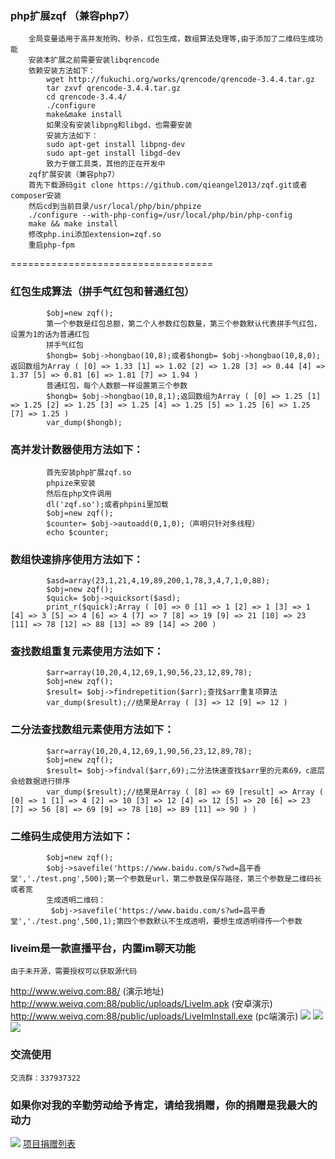 ### php扩展zqf （兼容php7）
	    全局变量适用于高并发抢购、秒杀，红包生成，数组算法处理等,由于添加了二维码生成功能
	    安装本扩展之前需要安装libqrencode
	    依赖安装方法如下：
            wget http://fukuchi.org/works/qrencode/qrencode-3.4.4.tar.gz
            tar zxvf qrencode-3.4.4.tar.gz
            cd qrencode-3.4.4/
            ./configure
            make&make install
            如果没有安装libpng和libgd，也需要安装
            安装方法如下：
            sudo apt-get install libpng-dev
            sudo apt-get install libgd-dev
            致力于做工具类，其他的正在开发中
	    zqf扩展安装（兼容php7）
	    首先下载源码git clone https://github.com/qieangel2013/zqf.git或者composer安装
	    然后cd到当前目录/usr/local/php/bin/phpize
	    ./configure --with-php-config=/usr/local/php/bin/php-config
	    make && make install
	    修改php.ini添加extension=zqf.so
	    重启php-fpm
===================================
### 红包生成算法（拼手气红包和普通红包）
            $obj=new zqf();
            第一个参数是红包总额，第二个人参数红包数量，第三个参数默认代表拼手气红包，设置为1的话为普通红包
            拼手气红包
            $hongb= $obj->hongbao(10,8);或者$hongb= $obj->hongbao(10,8,0);返回数组为Array ( [0] => 1.33 [1] => 1.02 [2] => 1.28 [3] => 0.44 [4] => 1.37 [5] => 0.81 [6] => 1.81 [7] => 1.94 )
            普通红包，每个人数额一样设置第三个参数
            $hongb= $obj->hongbao(10,8,1);返回数组为Array ( [0] => 1.25 [1] => 1.25 [2] => 1.25 [3] => 1.25 [4] => 1.25 [5] => 1.25 [6] => 1.25 [7] => 1.25 )
            var_dump($hongb);
### 高并发计数器使用方法如下：
            首先安装php扩展zqf.so
            phpize来安装
            然后在php文件调用
            dl('zqf.so');或者phpini里加载
            $obj=new zqf();
            $counter= $obj->autoadd(0,1,0);（声明只针对多线程）
            echo $counter;
### 数组快速排序使用方法如下：
            $asd=array(23,1,21,4,19,89,200,1,78,3,4,7,1,0,88);
            $obj=new zqf();
            $quick= $obj->quicksort($asd);
            print_r($quick);Array ( [0] => 0 [1] => 1 [2] => 1 [3] => 1 [4] => 3 [5] => 4 [6] => 4 [7] => 7 [8] => 19 [9] => 21 [10] => 23 [11] => 78 [12] => 88 [13] => 89 [14] => 200 )
### 查找数组重复元素使用方法如下：
            $arr=array(10,20,4,12,69,1,90,56,23,12,89,78);
            $obj=new zqf();
            $result= $obj->findrepetition($arr);查找$arr重复项算法
            var_dump($result);//结果是Array ( [3] => 12 [9] => 12 )
### 二分法查找数组元素使用方法如下：
            $arr=array(10,20,4,12,69,1,90,56,23,12,89,78);
            $obj=new zqf();
            $result= $obj->findval($arr,69);二分法快速查找$arr里的元素69，c底层会给数据进行排序
            var_dump($result);//结果是Array ( [8] => 69 [result] => Array ( [0] => 1 [1] => 4 [2] => 10 [3] => 12 [4] => 12 [5] => 20 [6] => 23 [7] => 56 [8] => 69 [9] => 78 [10] => 89 [11] => 90 ) )
### 二维码生成使用方法如下：
            $obj=new zqf();
            $obj->savefile('https://www.baidu.com/s?wd=昌平香堂','./test.png',500);第一个参数是url，第二参数是保存路径，第三个参数是二维码长或者宽
            生成透明二维码：
             $obj->savefile('https://www.baidu.com/s?wd=昌平香堂','./test.png',500,1);第四个参数默认不生成透明，要想生成透明得传一个参数
### liveim是一款直播平台，内置im聊天功能
	由于未开源，需要授权可以获取源代码
http://www.weivq.com:88/ (演示地址)<br/>
http://www.weivq.com:88/public/uploads/LiveIm.apk (安卓演示)<br/>
http://www.weivq.com:88/public/uploads/LiveImInstall.exe (pc端演示)
![](https://github.com/qieangel2013/yaf/blob/master/public/images/windowspc.png)
![](https://github.com/qieangel2013/yaf/blob/master/public/images/jt.png)
![](https://github.com/qieangel2013/yaf/blob/master/public/images/jtmobilet.png)
### 交流使用
	交流群：337937322
### 如果你对我的辛勤劳动给予肯定，请给我捐赠，你的捐赠是我最大的动力
![](https://github.com/qieangel2013/zys/blob/master/public/images/pay.png)
[项目捐赠列表](https://github.com/qieangel2013/zys/wiki/%E9%A1%B9%E7%9B%AE%E6%8D%90%E8%B5%A0)
